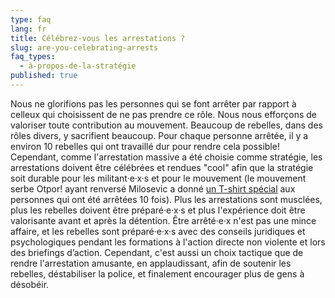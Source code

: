 ```yaml
---
type: faq
lang: fr
title: Célébrez-vous les arrestations ?
slug: are-you-celebrating-arrests
faq_types:
  - à-propos-de-la-stratégie
published: true
---
```

Nous ne glorifions pas les personnes qui se font arrêter par rapport à celleux qui choisissent de ne pas prendre ce rôle. Nous nous efforçons de valoriser toute contribution au mouvement. Beaucoup de rebelles, dans des rôles divers, y sacrifient beaucoup. Pour chaque personne arrêtée, il y a environ 10 rebelles qui ont travaillé dur pour rendre cela possible! Cependant, comme l'arrestation massive a été choisie comme stratégie, les arrestations doivent être célébrées et rendues "cool" afin que la stratégie soit durable pour les militant·e·x·s et pour le mouvement (le mouvement serbe Otpor! ayant renversé Milosevic a donné [un T-shirt spécial](https://oxfamblogs.org/fp2p/blueprint-for-revolution-a-fantastically-readable-and-useful-handbook-for-activists/) aux personnes qui ont été arrêtées 10 fois). Plus les arrestations sont musclées, plus les rebelles doivent être préparé·e·x·s et plus l'expérience doit être valorisante avant et après la détention. Être arrêté·e·x n'est pas une mince affaire, et les rebelles sont préparé·e·x·s avec des conseils juridiques et psychologiques pendant les formations à l'action directe non violente et lors des briefings d’action. Cependant, c'est aussi un choix tactique que de rendre l'arrestation amusante, en applaudissant, afin de soutenir les rebelles, déstabiliser la police, et finalement encourager plus de gens à désobéir.
